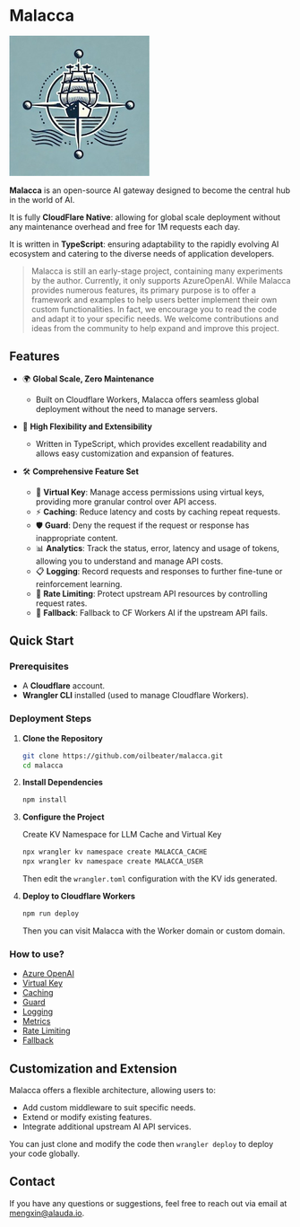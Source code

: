 # Malacca

![Malacca Logo](./docs/malacca.jpg)

**Malacca** is an open-source AI gateway designed to become the central hub in the world of AI.

It is fully **CloudFlare Native**: allowing for global scale deployment without any maintenance overhead and free for 1M requests each day.

It is written in **TypeScript**: ensuring adaptability to the rapidly evolving AI ecosystem and catering to the diverse needs of application developers.

> Malacca is still an early-stage project, containing many experiments by the author. Currently, it only supports AzureOpenAI. While Malacca provides numerous features, its primary purpose is to offer a framework and examples to help users better implement their own custom functionalities. In fact, we encourage you to read the code and adapt it to your specific needs. We welcome contributions and ideas from the community to help expand and improve this project.

## Features

- 🌍 **Global Scale, Zero Maintenance**
  - Built on Cloudflare Workers, Malacca offers seamless global deployment without the need to manage servers.
  
- 🧩 **High Flexibility and Extensibility**
  - Written in TypeScript, which provides excellent readability and allows easy customization and expansion of features.
  
- 🛠️ **Comprehensive Feature Set**
  - 🔑 **Virtual Key**: Manage access permissions using virtual keys, providing more granular control over API access.
  - ⚡ **Caching**: Reduce latency and costs by caching repeat requests.
  - 🛡️ **Guard**: Deny the request if the request or response has inappropriate content.
  - 📊 **Analytics**: Track the status, error, latency and usage of tokens, allowing you to understand and manage API costs.
  - 📋 **Logging**: Record requests and responses to further fine-tune or reinforcement learning.
  - 🚦 **Rate Limiting**: Protect upstream API resources by controlling request rates.
  - 🔄 **Fallback**: Fallback to CF Workers AI if the upstream API fails.

## Quick Start

### Prerequisites

- A **Cloudflare** account.
- **Wrangler CLI** installed (used to manage Cloudflare Workers).

### Deployment Steps

1. **Clone the Repository**

   ```bash
   git clone https://github.com/oilbeater/malacca.git
   cd malacca
   ```

2. **Install Dependencies**

   ```bash
   npm install
   ```

3. **Configure the Project**

   Create KV Namespace for LLM Cache and Virtual Key
   
   ```bash
   npx wrangler kv namespace create MALACCA_CACHE
   npx wrangler kv namespace create MALACCA_USER
   ```

   Then edit the `wrangler.toml` configuration with the KV ids generated.

4. **Deploy to Cloudflare Workers**

   ```bash
   npm run deploy
   ```

   Then you can visit Malacca with the Worker domain or custom domain.

### How to use?

- [Azure OpenAI](./docs/azure_openai.md)
- [Virtual Key](./docs/virtual-key.md)
- [Caching](./docs/caching.md)
- [Guard](./docs/guard.md)
- [Logging](./docs/logging.md)
- [Metrics](./docs/metrics.md)
- [Rate Limiting](./docs/rate-limiting.md)
- [Fallback](./docs/fallback.md)

## Customization and Extension

Malacca offers a flexible architecture, allowing users to:

- Add custom middleware to suit specific needs.
- Extend or modify existing features.
- Integrate additional upstream AI API services.

You can just clone and modify the code then `wrangler deploy` to deploy your code globally.

## Contact

If you have any questions or suggestions, feel free to reach out via email at [mengxin@alauda.io](mailto:mengxin@alauda.io).
